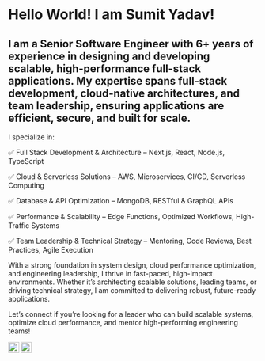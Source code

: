 # Hello World! I am Sumit Yadav!

## I am a Senior Software Engineer with 6+ years of experience in designing and developing scalable, high-performance full-stack applications. My expertise spans full-stack development, cloud-native architectures, and team leadership, ensuring applications are efficient, secure, and built for scale.

I specialize in:

✅ Full Stack Development & Architecture – Next.js, React, Node.js, TypeScript

✅ Cloud & Serverless Solutions – AWS, Microservices, CI/CD, Serverless Computing

✅ Database & API Optimization – MongoDB, RESTful & GraphQL APIs

✅ Performance & Scalability – Edge Functions, Optimized Workflows, High-Traffic Systems

✅ Team Leadership & Technical Strategy – Mentoring, Code Reviews, Best Practices, Agile Execution

With a strong foundation in system design, cloud performance optimization, and engineering leadership, I thrive in fast-paced, high-impact environments. Whether it’s architecting scalable solutions, leading teams, or driving technical strategy, I am committed to delivering robust, future-ready applications.

Let’s connect if you’re looking for a leader who can build scalable systems, optimize cloud performance, and mentor high-performing engineering teams!

<a href="https://www.linkedin.com/in/sumit-yadav-73b594126/">
  <img align="left" alt="Sumit Yadav - LinkedIn" width="22px" src="https://cdn.jsdelivr.net/npm/simple-icons@v3/icons/linkedin.svg"/>
</a>
<a href="mailto:ysumit99@gmail.com">
  <img align="left" alt="Sumit Yadav - Mail" width="22px" src="https://img.icons8.com/ios-glyphs/30/000000/new-post.png"/>
</a>
